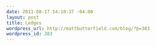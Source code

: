 ```yaml
--- 
date: 2011-08-17 14:10:37 -04:00
layout: post
title: Ledges
wordpress_url: http://mattbutterfield.com/blog/?p=383
wordpress_id: 383
---
```

<p style="text-align: center;"><img src="http://mattbutterfield.com/blogpics/068.jpg" alt="" /></p>
<p style="text-align: center;"> </p>
<p><P align "left">&nbsp;</P></p>

<p style="text-align: center;"><img src="http://mattbutterfield.com/blogpics/059.jpg" alt="" /></p>
<p style="text-align: center;"> </p>
<p><P align "left">&nbsp;</P></p>

<p style="text-align: center;"><img src="http://mattbutterfield.com/blogpics/060.jpg" alt="" /></p>
<p style="text-align: center;"> </p>
<p><P align "left">&nbsp;</P></p>

<p style="text-align: center;"><img src="http://mattbutterfield.com/blogpics/063.jpg" alt="" /></p>
<p style="text-align: center;"> </p>
<p><P align "left">&nbsp;</P></p>

<p style="text-align: center;"><img src="http://mattbutterfield.com/blogpics/065.jpg" alt="" /></p>
<p style="text-align: center;"> </p>
<p><P align "left">&nbsp;</P></p>
